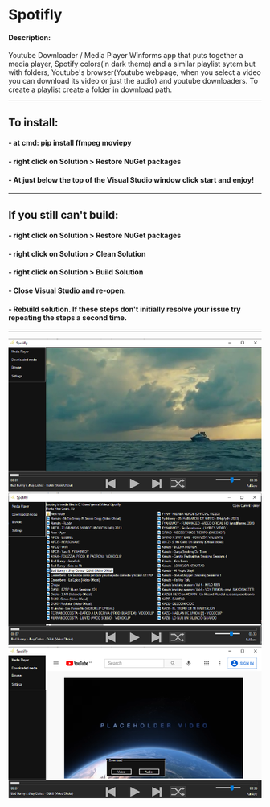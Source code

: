 # Spotifly

#### Description:
Youtube Downloader / Media Player
Winforms app that puts together a media player, Spotify colors(in dark theme) and a similar playlist sytem but with folders, Youtube's browser(Youtube webpage, when you select a video you can download its video or just the audio) and youtube downloaders.  To create a playlist create a folder in download path.

---

## To install:

#### - at cmd: pip install ffmpeg moviepy

#### - right click on Solution > Restore NuGet packages

#### - At just below the top of the Visual Studio window click start and enjoy!
---
## If you still can't build:

#### - right click on Solution > Restore NuGet packages
#### - right click on Solution > Clean Solution
#### - right click on Solution > Build Solution
#### - Close Visual Studio and re-open.
#### - Rebuild solution. If these steps don't initially resolve your issue try repeating the steps a second time.
---
![Main-Page](https://github.com/GGasset/Spotifly/blob/main/Images/Main-Page.png?raw=true)
![Media-List-View](https://github.com/GGasset/Spotifly/blob/main/Images/Media-List-View.png?raw=true)
![Browser](https://github.com/GGasset/Spotifly/blob/main/Images/Browser.png?raw=true)

